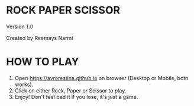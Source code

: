 # ROCK PAPER SCISSOR
Version 1.0

Created by Reemays Narmi

# HOW TO PLAY
1) Open https://avrorestina.github.io on browser (Desktop or Mobile, both works).
2) Click on either Rock, Paper or Scissor to play.
3) Enjoy! Don't feel bad it if you lose, it's just a game.

 
